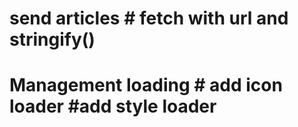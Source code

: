 
# send articles # fetch with url and stringify()
# Management loading # add icon loader #add style loader